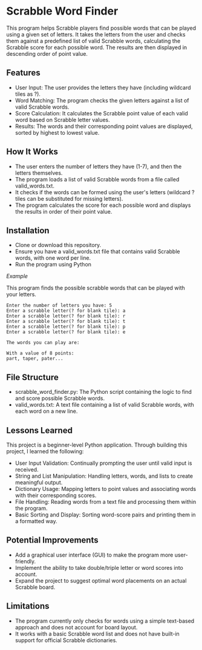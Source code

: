 # Scrabble Word Finder

This program helps Scrabble players find possible words that can be played using a given set of letters. It takes the letters from the user and checks them against a predefined list of valid Scrabble words, calculating the Scrabble score for each possible word. The results are then displayed in descending order of point value.

## Features

- User Input: The user provides the letters they have (including wildcard tiles as ?).
- Word Matching: The program checks the given letters against a list of valid Scrabble words.
- Score Calculation: It calculates the Scrabble point value of each valid word based on Scrabble letter values.
- Results: The words and their corresponding point values are displayed, sorted by highest to lowest value.

## How It Works

- The user enters the number of letters they have (1-7), and then the letters themselves.
- The program loads a list of valid Scrabble words from a file called valid_words.txt.
- It checks if the words can be formed using the user's letters (wildcard ? tiles can be substituted for missing letters).
- The program calculates the score for each possible word and displays the results in order of their point value.

## Installation

- Clone or download this repository.
- Ensure you have a valid_words.txt file that contains valid Scrabble words, with one word per line.
- Run the program using Python

*Example*

This program finds the possible scrabble words that can be played with your letters.

```
Enter the number of letters you have: 5
Enter a scrabble letter(? for blank tile): a
Enter a scrabble letter(? for blank tile): r
Enter a scrabble letter(? for blank tile): t
Enter a scrabble letter(? for blank tile): p
Enter a scrabble letter(? for blank tile): e

The words you can play are:

With a value of 8 points:
part, taper, pater...
```

## File Structure

- scrabble_word_finder.py: The Python script containing the logic to find and score possible Scrabble words.
- valid_words.txt: A text file containing a list of valid Scrabble words, with each word on a new line.

## Lessons Learned

This project is a beginner-level Python application. Through building this project, I learned the following:

- User Input Validation: Continually prompting the user until valid input is received.
- String and List Manipulation: Handling letters, words, and lists to create meaningful output.
- Dictionary Usage: Mapping letters to point values and associating words with their corresponding scores.
- File Handling: Reading words from a text file and processing them within the program.
- Basic Sorting and Display: Sorting word-score pairs and printing them in a formatted way.

## Potential Improvements
- Add a graphical user interface (GUI) to make the program more user-friendly.
- Implement the ability to take double/triple letter or word scores into account.
- Expand the project to suggest optimal word placements on an actual Scrabble board.

## Limitations
- The program currently only checks for words using a simple text-based approach and does not account for board layout.
- It works with a basic Scrabble word list and does not have built-in support for official Scrabble dictionaries.
